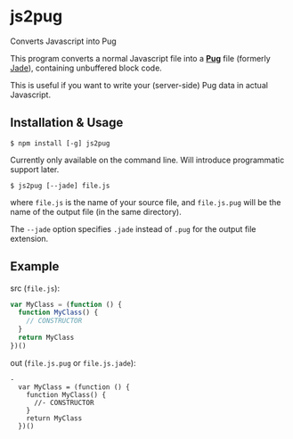 # js2pug
Converts Javascript into Pug

This program converts a normal Javascript file into
a [**Pug**](https://github.com/pugjs/pug) file
(formerly [Jade](http://jade-lang.com/)),
containing unbuffered block code.

This is useful if you want to write your (server-side) Pug data in actual Javascript.

## Installation & Usage
```
$ npm install [-g] js2pug
```

Currently only available on the command line. Will introduce programmatic support later.

```
$ js2pug [--jade] file.js
```
where `file.js` is the name of your source file, and
`file.js.pug` will be the name of the output file (in the same directory).

The `--jade` option specifies `.jade` instead of `.pug` for the output file extension.

## Example

src (`file.js`):
```js
var MyClass = (function () {
  function MyClass() {
    // CONSTRUCTOR
  }
  return MyClass
})()
```

out (`file.js.pug` or `file.js.jade`):
```jade
-
  var MyClass = (function () {
    function MyClass() {
      //- CONSTRUCTOR
    }
    return MyClass
  })()
```
